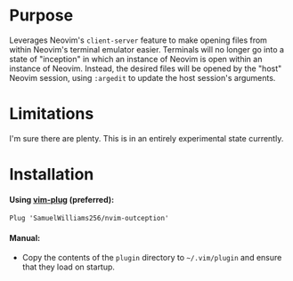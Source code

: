 # Purpose

Leverages Neovim's `client-server` feature to make opening files from within
Neovim's terminal emulator easier. Terminals will no longer go into a
state of "inception" in which an instance of Neovim is open within an instance
of Neovim. Instead, the desired files will be opened by the
"host" Neovim session, using `:argedit` to update the host session's arguments.

# Limitations

I'm sure there are plenty. This is in an entirely experimental state currently.

# Installation

#### Using [vim-plug](https://github.com/junegunn/vim-plug) (preferred):

    Plug 'SamuelWilliams256/nvim-outception'

#### Manual:

* Copy the contents of the `plugin` directory to `~/.vim/plugin` and ensure that they load on startup.
